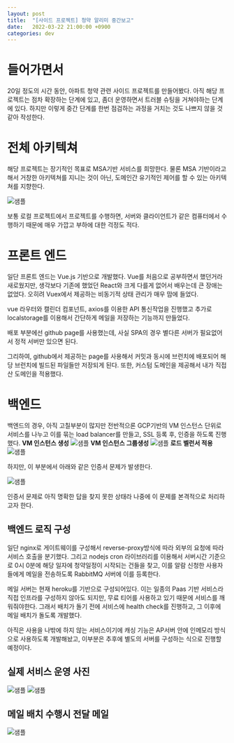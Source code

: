 ```yaml
---
layout: post
title:  "[사이드 프로젝트] 청약 알리미 중간보고" 
date:   2022-03-22 21:00:00 +0900
categories: dev
---
```


# 들어가면서
20일 정도의 시간 동안, 아파트 청약 관련 사이드 프로젝트를 만들어봤다. 아직 해당 프로젝트는 점차 확장하는 단계에 있고, 좀더 운영하면서 트러블 슈팅을 거쳐야하는 단계에 있다. 하지만 이렇게 중간 단계를 한번 점검하는 과정을 거치는 것도 나쁘지 않을 것 같아 작성한다.

# 전체 아키텍쳐
해당 프로젝트는 장기적인 목표로 MSA기반 서비스를 희망한다. 물론 MSA 기반이라고 해서 거창한 아키텍쳐를 지니는 것이 아닌, 도메인간 유기적인 제어를 할 수 있는 아키텍쳐를 지향한다. 
 
![샘플](/assets/img/0322/01.png)

보통 로컬 프로젝트에서 프로젝트를 수행하면, 서버와 클라이언트가 같은 컴퓨터에서 수행하기 때문에 매우 가깝고 부하에 대한 걱정도 적다.

# 프론트 엔드
일단 프론트 엔드는 Vue.js 기반으로 개발했다. Vue를 처음으로 공부하면서 했던거라 새로웠지만, 생각보다 기존에 했었던 React와 크게 다를게 없어서 배우는데 큰 장애는 없었다. 오히려 Vuex에서 제공하는 비동기적 상태 관리가 매우 맘에 들었다.

vue 라우터와 캘린더 컴포넌트, axios를 이용한 API 통신작업을 진행했고 추가로 localstorage를 이용해서 간단하게 메일을 저장하는 기능까지 만들었다.

배포 부분에선 github page를 사용했는데, 사실 SPA의 경우 별다른 서버가 필요없어서 정적 서버만 있으면 된다.

그리하여, github에서 제공하는 page를 사용해서 커밋과 동시에 브런치에 배포되어 해당 브런치에 빌드된 파일들만 저장되게 된다. 또한, 커스텀 도메인을 제공해서 내가 직접산 도메인을 적용했다.

# 백엔드
백엔드의 경우, 아직 고칠부분이 많지만 전반적으론
GCP기반의 VM 인스턴스 단위로 서비스를 나누고 이를 묶는 load balancer를 만들고, SSL 등록 후, 인증을 하도록 진행했다.
**VM 인스턴스 생성**
![샘플](/assets/img/0322/03.png)
**VM 인스턴스 그룹생성**
![샘플](/assets/img/0322/04.png)
**로드 벨런서 적용**
![샘플](/assets/img/0322/04-1.png)

하지만, 이 부분에서 아래와 같은 인증서 문제가 발생한다.

![샘플](/assets/img/0322/02.png)

인증서 문제로 아직 명확한 답을 찾지 못한 상태라 나중에 이 문제를 본격적으로 처리하고자 한다.  

## 백엔드 로직 구성
일단 nginx로 게이트웨이를 구성해서 reverse-proxy방식에 따라 외부의 요청에 따라 서비스 호출을 분기했다. 그리고 nodejs cron 라이브러리를 이용해서 서버시간 기준으로 0시 0분에 해당 일자에 청약일정이 시작되는 건들을 찾고, 이를 알람 신청한 사용자들에게 메일을 전송하도록 RabbitMQ 서버에 이를 등록한다.

메일 서버는 현재 heroku를 기반으로 구성되어있다. 이는 일종의 Paas 기반 서비스라 직접 인프라를 구성하지 않아도 되지만, 무료 티어를 사용하고 있기 때문에 서비스를 깨워줘야한다. 그래서 배치가 돌기 전에 서비스에 health check를 진행하고, 그 이후에 메일 배치가 돌도록 개발했다.

아직은 사용을 나밖에 하지 않는 서비스이기에 캐싱 기능은 AP서버 안에 인메모리 방식으로 사용하도록 개발해놨고, 이부분은 추후에 별도의 서버를 구성하는 식으로 진행할 예정이다.
## 실제 서비스 운영 사진
![샘플](/assets/img/0322/05.png)
![샘플](/assets/img/0322/06.png)

## 메일 배치 수행시 전달 메일
![샘플](/assets/img/0322/07.png)
